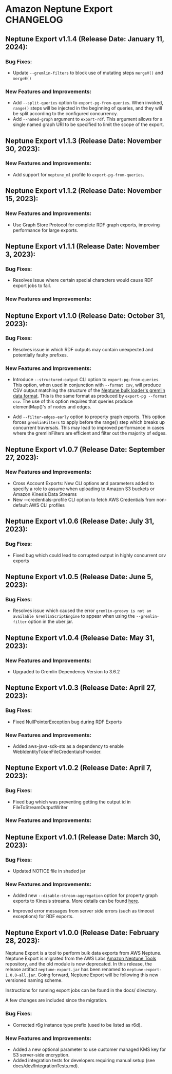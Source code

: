# Amazon Neptune Export CHANGELOG

## Neptune Export v1.1.4 (Release Date: January 11, 2024):

### Bug Fixes:

- Update `--gremlin-filters` to block use of mutating steps `mergeV()` and `mergeE()`

### New Features and Improvements:

- Add `--split-queries` option to `export-pg-from-queries`. When invoked, `range()` steps will be injected in the beginning of queries, and they will be split according to the configured concurrency.
- Add `--named-graph` argument to `export-rdf`. This argument allows for a single named graph URI to be specified to limit the scope of the export.

## Neptune Export v1.1.3 (Release Date: November 30, 2023):

### New Features and Improvements:

- Add support for `neptune_ml` profile to `export-pg-from-queries`.

## Neptune Export v1.1.2 (Release Date: November 15, 2023):

### New Features and Improvements:

- Use Graph Store Protocol for complete RDF graph exports, improving performance for large exports.

## Neptune Export v1.1.1 (Release Date: November 3, 2023):

### Bug Fixes:

- Resolves issue where certain special characters would cause RDF export jobs to fail.

### New Features and Improvements:

## Neptune Export v1.1.0 (Release Date: October 31, 2023):

### Bug Fixes:

- Resolves issue in which RDF outputs may contain unexpected and potentially faulty prefixes.

### New Features and Improvements:

- Introduce `--structured-output` CLI option to `export-pg-from-queries`. This option, when used in conjunction with
  `--format csv`, will produce CSV output matching the structure of the [Neptune bulk loader's gremlin data format](https://docs.aws.amazon.com/neptune/latest/userguide/bulk-load-tutorial-format-gremlin.html).
  This is the same format as produced by `export-pg --format csv`. The use of this option requires that queries produce
  elementMap()'s of nodes and edges.

- Add `--filter-edges-early` option to property graph exports. This option forces `gremlinFilters` to apply before the range() step which breaks up concurrent traversals. This may lead to improved performance in cases where the gremlinFilters are efficient and filter out the majority of edges.

## Neptune Export v1.0.7 (Release Date: September 27, 2023):

### New Features and Improvements:

- Cross Account Exports: New CLI options and parameters added to specify a role to assume when uploading to
Amazon S3 buckets or Amazon Kinesis Data Streams
- New --credentials-profile CLI option to fetch AWS Credentials from non-default AWS CLI profiles

## Neptune Export v1.0.6 (Release Date: July 31, 2023):

### Bug Fixes:

- Fixed bug which could lead to corrupted output in highly concurrent csv exports

## Neptune Export v1.0.5 (Release Date: June 5, 2023):

### Bug Fixes:

- Resolves issue which caused the error `gremlin-groovy is not an available GremlinScriptEngine` to appear when using the `--gremlin-filter` option in the uber jar.

## Neptune Export v1.0.4 (Release Date: May 31, 2023):

### New Features and Improvements:

- Upgraded to Gremlin Dependency Version to 3.6.2

## Neptune Export v1.0.3 (Release Date: April 27, 2023):

### Bug Fixes:

- Fixed NullPointerException bug during RDF Exports

### New Features and Improvements:

- Added aws-java-sdk-sts as a dependency to enable WebIdentityTokenFileCredentialsProvider.

## Neptune Export v1.0.2 (Release Date: April 7, 2023):

### Bug Fixes:

- Fixed bug which was preventing getting the output id in FileToStreamOutputWriter

### New Features and Improvements:

## Neptune Export v1.0.1 (Release Date: March 30, 2023):

### Bug Fixes:

- Updated NOTICE file in shaded jar

### New Features and Improvements:

- Added new `--disable-stream-aggregation` option for property graph exports to Kinesis streams. More details can be found [here](https://github.com/aws/neptune-export#exporting-to-an-amazon-kinesis-data-stream).

- Improved error messages from server side errors (such as timeout exceptions) for RDF exports.

## Neptune Export v1.0.0 (Release Date: February 28, 2023):

Neptune Export is a tool to perform bulk data exports from AWS Neptune. Neptune Export is migrated from the AWS Labs [Amazon Neptune Tools](https://github.com/awslabs/amazon-neptune-tools) repository, and the old module is now deprecated. In this release, the release artifact `neptune-export.jar` has been renamed to `neptune-export-1.0.0-all.jar`. Going forward, Neptune Export will be following this new versioned naming scheme.

Instructions for running export jobs can be found in the docs/ directory.

A few changes are included since the migration. 

### Bug Fixes:

- Corrected r6g instance type prefix (used to be listed as r6d).

### New Features and Improvements:

- Added a new optional parameter to use customer managed KMS key for S3 server-side encryption.
- Added integration tests for developers requiring manual setup (see docs/dev/IntegrationTests.md).